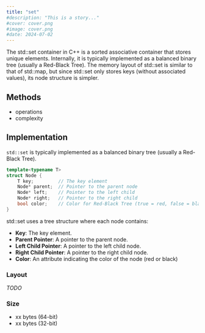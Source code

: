```yaml
---
title: "set"
#description: "This is a story..."
#cover: cover.png
#image: cover.png
#date: 2024-07-02
---
```


The std::set container in C++ is a sorted associative container that stores
unique elements. Internally, it is typically implemented as a balanced binary
tree (usually a Red-Black Tree). The memory layout of std::set is similar to
that of std::map, but since std::set only stores keys (without associated
values), its node structure is simpler.

## Methods

- operations
- complexity

## Implementation

`std::set` is typically implemented as a balanced binary tree (usually a
Red-Black Tree).

```cpp
template<typename T>
struct Node {
    T key;         // The key element
    Node* parent;  // Pointer to the parent node
    Node* left;    // Pointer to the left child
    Node* right;   // Pointer to the right child
    bool color;    // Color for Red-Black Tree (true = red, false = black)
}
```

std::set uses a tree structure where each node contains:

- **Key**: The key element.
- **Parent Pointer**: A pointer to the parent node.
- **Left Child Pointer**: A pointer to the left child node.
- **Right Child Pointer**: A pointer to the right child node.
- **Color**: An attribute indicating the color of the node (red or black)

### Layout

_TODO_

### Size

- xx bytes (64-bit)
- xx bytes (32-bit)
